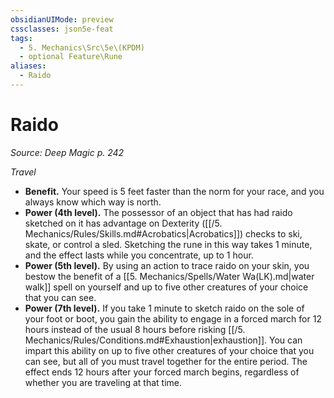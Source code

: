 ```yaml
---
obsidianUIMode: preview
cssclasses: json5e-feat
tags:
  - 5. Mechanics\Src\5e\(KPDM)
  - optional Feature\Rune
aliases:
  - Raido
---
```

# Raido
*Source: Deep Magic p. 242*  

*Travel*

- **Benefit.** Your speed is 5 feet faster than the norm for your race, and you always know which way is north.  
- **Power (4th level).** The possessor of an object that has had raido sketched on it has advantage on Dexterity ([[/5. Mechanics/Rules/Skills.md#Acrobatics\|Acrobatics]]) checks to ski, skate, or control a sled. Sketching the rune in this way takes 1 minute, and the effect lasts while you concentrate, up to 1 hour.  
- **Power (5th level).** By using an action to trace raido on your skin, you bestow the benefit of a [[5. Mechanics/Spells/Water Wa(LK).md\|water walk]] spell on yourself and up to five other creatures of your choice that you can see.  
- **Power (7th level).** If you take 1 minute to sketch raido on the sole of your foot or boot, you gain the ability to engage in a forced march for 12 hours instead of the usual 8 hours before risking [[/5. Mechanics/Rules/Conditions.md#Exhaustion\|exhaustion]]. You can impart this ability on up to five other creatures of your choice that you can see, but all of you must travel together for the entire period. The effect ends 12 hours after your forced march begins, regardless of whether you are traveling at that time.
